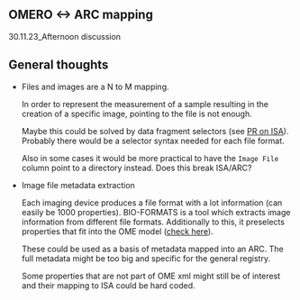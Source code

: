 ## OMERO <-> ARC mapping

30.11.23_Afternoon discussion


## General thoughts

- Files and images are a N to M mapping.

  In order to represent the measurement of a sample resulting in the creation of a specific image, pointing to the file is not enough. 
  
  Maybe this could be solved by data fragment selectors (see [PR on ISA](https://github.com/ISA-tools/isa-specs/pull/15)). Probably there would be a selector syntax needed for each file format.

  Also in some cases it would be more practical to have the `Image File` column point to a directory instead. Does this break ISA/ARC?

- Image file metadata extraction

  Each imaging device produces a file format with a lot information (can easily be 1000 properties). BIO-FORMATS is a tool which extracts image information from different file formats. Additionally to this, it preselects properties that fit into the OME model ([check here](https://bio-formats.readthedocs.io/en/stable/supported-formats.html)). 

  These could be used as a basis of metadata mapped into an ARC. The full metadata might be too big and specific for the general registry.

  Some properties that are not part of OME xml might still be of interest and their mapping to ISA could be hard coded.


